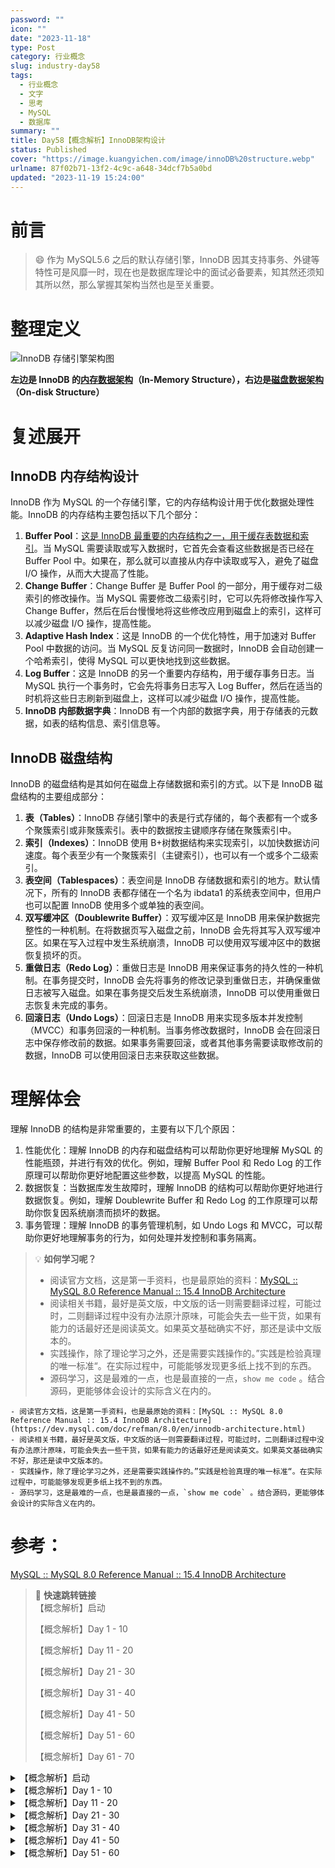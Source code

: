 ```yaml
---
password: ""
icon: ""
date: "2023-11-18"
type: Post
category: 行业概念
slug: industry-day58
tags:
  - 行业概念
  - 文字
  - 思考
  - MySQL
  - 数据库
summary: ""
title: Day58【概念解析】InnoDB架构设计
status: Published
cover: "https://image.kuangyichen.com/image/innoDB%20structure.webp"
urlname: 87f02b71-13f2-4c9c-a648-34dcf7b5a0bd
updated: "2023-11-19 15:24:00"
---
```


# 前言

> 😄 作为 MySQL5.6 之后的默认存储引擎，InnoDB 因其支持事务、外键等特性可是风靡一时，现在也是数据库理论中的面试必备要素，知其然还须知其所以然，那么掌握其架构当然也是至关重要。

# 整理定义

![InnoDB 存储引擎架构图](https://image.kuangyichen.com/image/innodb-architecture-8-0.png)

**左边是 InnoDB 的**[**内存数据架构**](https://dev.mysql.com/doc/refman/8.0/en/innodb-in-memory-structures.html)**（In-Memory Structure），右边是**[**磁盘数据架构**](https://dev.mysql.com/doc/refman/8.0/en/innodb-on-disk-structures.html)**（On-disk Structure）**

# 复述展开

## InnoDB 内存结构设计

InnoDB 作为 MySQL 的一个存储引擎，它的内存结构设计用于优化数据处理性能。InnoDB 的内存结构主要包括以下几个部分：

1. **Buffer Pool**：<u>这是 InnoDB 最重要的内存结构之一，用于缓存表数据和索引</u>。当 MySQL 需要读取或写入数据时，它首先会查看这些数据是否已经在 Buffer Pool 中。如果在，那么就可以直接从内存中读取或写入，避免了磁盘 I/O 操作，从而大大提高了性能。
2. **Change Buffer**：Change Buffer 是 Buffer Pool 的一部分，用于缓存对二级索引的修改操作。当 MySQL 需要修改二级索引时，它可以先将修改操作写入 Change Buffer，然后在后台慢慢地将这些修改应用到磁盘上的索引，这样可以减少磁盘 I/O 操作，提高性能。
3. **Adaptive Hash Index**：这是 InnoDB 的一个优化特性，用于加速对 Buffer Pool 中数据的访问。当 MySQL 反复访问同一数据时，InnoDB 会自动创建一个哈希索引，使得 MySQL 可以更快地找到这些数据。
4. **Log Buffer**：这是 InnoDB 的另一个重要内存结构，用于缓存事务日志。当 MySQL 执行一个事务时，它会先将事务日志写入 Log Buffer，然后在适当的时机将这些日志刷新到磁盘上，这样可以减少磁盘 I/O 操作，提高性能。
5. **InnoDB 内部数据字典**：InnoDB 有一个内部的数据字典，用于存储表的元数据，如表的结构信息、索引信息等。

## InnoDB 磁盘结构

InnoDB 的磁盘结构是其如何在磁盘上存储数据和索引的方式。以下是 InnoDB 磁盘结构的主要组成部分：

1. **表（Tables）**：InnoDB 存储引擎中的表是行式存储的，每个表都有一个或多个聚簇索引或非聚簇索引。表中的数据按主键顺序存储在聚簇索引中。
2. **索引（Indexes）**：InnoDB 使用 B+树数据结构来实现索引，以加快数据访问速度。每个表至少有一个聚簇索引（主键索引），也可以有一个或多个二级索引。
3. **表空间（Tablespaces）**：表空间是 InnoDB 存储数据和索引的地方。默认情况下，所有的 InnoDB 表都存储在一个名为 ibdata1 的系统表空间中，但用户也可以配置 InnoDB 使用多个或单独的表空间。
4. **双写缓冲区（Doublewrite Buffer）**：双写缓冲区是 InnoDB 用来保护数据完整性的一种机制。在将数据页写入磁盘之前，InnoDB 会先将其写入双写缓冲区。如果在写入过程中发生系统崩溃，InnoDB 可以使用双写缓冲区中的数据恢复损坏的页。
5. **重做日志（Redo Log）**：重做日志是 InnoDB 用来保证事务的持久性的一种机制。在事务提交时，InnoDB 会先将事务的修改记录到重做日志，并确保重做日志被写入磁盘。如果在事务提交后发生系统崩溃，InnoDB 可以使用重做日志恢复未完成的事务。
6. **回滚日志（Undo Logs）**：回滚日志是 InnoDB 用来实现多版本并发控制（MVCC）和事务回滚的一种机制。当事务修改数据时，InnoDB 会在回滚日志中保存修改前的数据。如果事务需要回滚，或者其他事务需要读取修改前的数据，InnoDB 可以使用回滚日志来获取这些数据。

# 理解体会

理解 InnoDB 的结构是非常重要的，主要有以下几个原因：

1. 性能优化：理解 InnoDB 的内存和磁盘结构可以帮助你更好地理解 MySQL 的性能瓶颈，并进行有效的优化。例如，理解 Buffer Pool 和 Redo Log 的工作原理可以帮助你更好地配置这些参数，以提高 MySQL 的性能。
2. 数据恢复：当数据库发生故障时，理解 InnoDB 的结构可以帮助你更好地进行数据恢复。例如，理解 Doublewrite Buffer 和 Redo Log 的工作原理可以帮助你恢复因系统崩溃而损坏的数据。
3. 事务管理：理解 InnoDB 的事务管理机制，如 Undo Logs 和 MVCC，可以帮助你更好地理解事务的行为，如何处理并发控制和事务隔离。

> 💡 **如何学习呢？**
>
> - 阅读官方文档，这是第一手资料，也是最原始的资料：[MySQL :: MySQL 8.0 Reference Manual :: 15.4 InnoDB Architecture](https://dev.mysql.com/doc/refman/8.0/en/innodb-architecture.html)
> - 阅读相关书籍，最好是英文版，中文版的话一则需要翻译过程，可能过时，二则翻译过程中没有办法原汁原味，可能会失去一些干货，如果有能力的话最好还是阅读英文。如果英文基础确实不好，那还是读中文版本的。
> - 实践操作，除了理论学习之外，还是需要实践操作的。”实践是检验真理的唯一标准“。在实际过程中，可能能够发现更多纸上找不到的东西。
> - 源码学习，这是最难的一点，也是最直接的一点，`show me code` 。结合源码，更能够体会设计的实际含义在内的。

    - 阅读官方文档，这是第一手资料，也是最原始的资料：[MySQL :: MySQL 8.0 Reference Manual :: 15.4 InnoDB Architecture](https://dev.mysql.com/doc/refman/8.0/en/innodb-architecture.html)
    - 阅读相关书籍，最好是英文版，中文版的话一则需要翻译过程，可能过时，二则翻译过程中没有办法原汁原味，可能会失去一些干货，如果有能力的话最好还是阅读英文。如果英文基础确实不好，那还是读中文版本的。
    - 实践操作，除了理论学习之外，还是需要实践操作的。”实践是检验真理的唯一标准“。在实际过程中，可能能够发现更多纸上找不到的东西。
    - 源码学习，这是最难的一点，也是最直接的一点，`show me code` 。结合源码，更能够体会设计的实际含义在内的。

# 参考：

[MySQL :: MySQL 8.0 Reference Manual :: 15.4 InnoDB Architecture](https://dev.mysql.com/doc/refman/8.0/en/innodb-architecture.html)

> 📌 **快速跳转链接**  
> 【概念解析】启动
>
> 【概念解析】Day 1 - 10
>
> 【概念解析】Day 11 - 20
>
> 【概念解析】Day 21 - 30
>
> 【概念解析】Day 31 - 40
>
> 【概念解析】Day 41 - 50
>
> 【概念解析】Day 51 - 60
>
> 【概念解析】Day 61 - 70

<details>
<summary>【概念解析】启动</summary>

[bookmark](https://kuangyichen.com/article/industry)

[bookmark](https://kuangyichen.com/article/start-industry-100-words)

</details>

<details>
<summary>【概念解析】Day 1 - 10</summary>

[bookmark](https://kuangyichen.com/article/industry-day1)

[bookmark](https://kuangyichen.com/article/industry-day2)

[bookmark](https://kuangyichen.com/article/industry-day3)

[bookmark](https://kuangyichen.com/article/industry-day4)

[bookmark](https://kuangyichen.com/article/industry-day5)

[bookmark](https://kuangyichen.com/article/industry-day6)

[bookmark](https://kuangyichen.com/article/industry-day7)

[bookmark](https://kuangyichen.com/article/industry-day8)

[bookmark](https://kuangyichen.com/article/industry-day9)

[bookmark](https://kuangyichen.com/article/industry-day10)

</details>

<details>
<summary>【概念解析】Day 11 - 20</summary>

[bookmark](https://kuangyichen.com/article/industry-day11)

[bookmark](https://kuangyichen.com/article/industry-day12)

[bookmark](https://kuangyichen.com/article/industry-day13)

[bookmark](https://kuangyichen.com/article/industry-day14)

[bookmark](https://kuangyichen.com/article/industry-day15)

[bookmark](https://kuangyichen.com/article/industry-day16)

[bookmark](https://kuangyichen.com/article/industry-day17)

[bookmark](https://kuangyichen.com/article/industry-day18)

[bookmark](https://kuangyichen.com/article/industry-day19)

[bookmark](https://kuangyichen.com/article/industry-day20)

</details>

<details>
<summary>【概念解析】Day 21 - 30</summary>

[bookmark](https://kuangyichen.com/article/industry-day21)

[bookmark](https://kuangyichen.com/article/industry-day22)

[bookmark](https://kuangyichen.com/article/industry-day23)

[bookmark](https://kuangyichen.com/article/industry-day24)

[bookmark](https://kuangyichen.com/article/industry-day25)

[bookmark](https://kuangyichen.com/article/industry-day26)

[bookmark](https://kuangyichen.com/article/industry-day27)

[bookmark](https://kuangyichen.com/article/industry-day28)

[bookmark](https://kuangyichen.com/article/industry-day29)

[bookmark](https://kuangyichen.com/article/industry-day30)

</details>

<details>
<summary>【概念解析】Day 31 - 40</summary>

[bookmark](https://kuangyichen.com/article/industry-day31)

[bookmark](https://kuangyichen.com/article/industry-day32)

[bookmark](https://kuangyichen.com/article/industry-day33)

[bookmark](https://kuangyichen.com/article/industry-day34)

[bookmark](https://kuangyichen.com/article/industry-day35)

[bookmark](https://kuangyichen.com/article/industry-day36)

[bookmark](https://kuangyichen.com/article/industry-day37)

[bookmark](https://kuangyichen.com/article/industry-day38)

[bookmark](https://kuangyichen.com/article/industry-day39)

[bookmark](https://kuangyichen.com/article/industry-day40)

</details>

<details>
<summary>【概念解析】Day 41 - 50</summary>

[bookmark](https://kuangyichen.com/article/industry-day41)

[bookmark](https://kuangyichen.com/article/industry-day42)

[bookmark](https://kuangyichen.com/article/industry-day43)

[bookmark](https://kuangyichen.com/article/industry-day44)

[bookmark](https://kuangyichen.com/article/industry-day45)

[bookmark](https://kuangyichen.com/article/industry-day46)

[bookmark](https://kuangyichen.com/article/industry-day47)

[bookmark](https://kuangyichen.com/article/industry-day48)

[bookmark](https://kuangyichen.com/article/industry-day49)

[bookmark](https://kuangyichen.com/article/industry-day50)

</details>

<details>
<summary>【概念解析】Day 51 - 60</summary>

[bookmark](https://kuangyichen.com/article/industry-day51)

[bookmark](https://kuangyichen.com/article/industry-day52)

[bookmark](https://kuangyichen.com/article/industry-day53)

[bookmark](https://kuangyichen.com/article/industry-day54)

[bookmark](https://kuangyichen.com/article/industry-day55)

[bookmark](https://kuangyichen.com/article/industry-day56)

[bookmark](https://kuangyichen.com/article/industry-day57)

[bookmark](https://kuangyichen.com/article/industry-day58)

[bookmark](https://kuangyichen.com/article/industry-day59)

</details>
